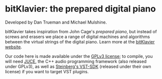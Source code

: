 # bitKlavier: the prepared digital piano

Developed by Dan Trueman and Michael Mulshine.

bitKlavier takes inspiration from John Cage's <i>prepared piano</i>, but instead of screws and erasers we place a range of digital machines and algorithms between the virtual strings of the digital piano. Learn more at the <a href=http://bitklavier.com>bitKlavier website</a>.

Our code here is made available under the <a href=https://www.gnu.org/licenses/quick-guide-gplv3.en.html>GPLv3 license</a>; to compile, you will need <a href=http://juce.com>JUCE</a>, the C++ audio programming framework (also released under GPLv3), as well as <a href=https://www.steinberg.net/en/company/developers.html>Steinberg's VST-SDK</a> (released under their own license) if you want to target VST plugins.
